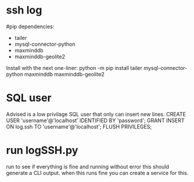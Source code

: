 # ssh log

#pip dependencies:
- tailer
- mysql-connector-python
- maxminddb
- maxminddb-geolite2

Install with the next one-liner:
python -m pip install tailer mysql-connector-python maxminddb maxminddb-geolite2

# SQL user
Advised is a low privilage SQL user that only can insert new lines.
CREATE USER 'username'@'localhost' IDENTIFIED BY 'password';
GRANT INSERT ON log.ssh TO 'username'@'localhost';
FLUSH PRIVILEGES;

# run logSSH.py
run to see if everything is fine and running without error
this should generate a CLI output.
when this runs fine you can create a service for this.
